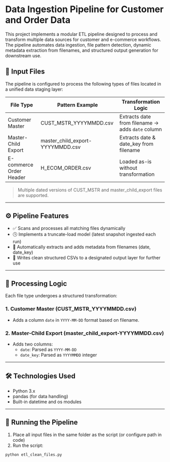 # Data Ingestion Pipeline for Customer and Order Data

This project implements a modular ETL pipeline designed to process and transform multiple data sources for customer and e-commerce workflows. The pipeline automates data ingestion, file pattern detection, dynamic metadata extraction from filenames, and structured output generation for downstream use.

## 📁 Input Files

The pipeline is configured to process the following types of files located in a unified data staging layer:

| File Type               | Pattern Example                      | Transformation Logic                        |
|------------------------|---------------------------------------|---------------------------------------------|
| Customer Master         | CUST_MSTR_YYYYMMDD.csv                | Extracts date from filename → adds `date` column |
| Master-Child Export     | master_child_export-YYYYMMDD.csv      | Extracts date & date_key from filename      |
| E-commerce Order Header | H_ECOM_ORDER.csv                      | Loaded as-is without transformation         |

> Multiple dated versions of CUST_MSTR and master_child_export files are supported.

---

## ⚙️ Pipeline Features

- ✅ Scans and processes all matching files dynamically
- 🕓 Implements a truncate-load model (latest snapshot ingested each run)
- 📅 Automatically extracts and adds metadata from filenames (date, date_key)
- 📂 Writes clean structured CSVs to a designated output layer for further use

---

## 🔄 Processing Logic

Each file type undergoes a structured transformation:

### 1. Customer Master (CUST_MSTR_YYYYMMDD.csv)
- Adds a column `date` in `YYYY-MM-DD` format based on filename.

### 2. Master-Child Export (master_child_export-YYYYMMDD.csv)
- Adds two columns:
  - `date`: Parsed as `YYYY-MM-DD`
  - `date_key`: Parsed as `YYYYMMDD` integer

---

## 🛠️ Technologies Used

- Python 3.x
- pandas (for data handling)
- Built-in datetime and os modules

---

## 🚀 Running the Pipeline

1. Place all input files in the same folder as the script (or configure path in code)
2. Run the script:

```bash
python etl_clean_files.py
